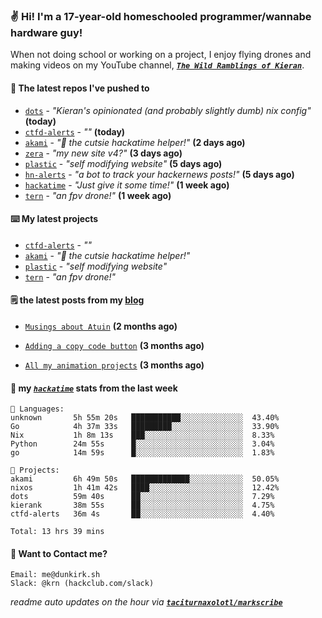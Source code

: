 ### ✌️ Hi! I'm a 17-year-old homeschooled programmer/wannabe hardware guy!

When not doing school or working on a project, I enjoy flying drones and making videos on my YouTube channel, [**_`The Wild Ramblings of Kieran`_**](https://youtube.com/@kieran.rambles).

#### 👷 The latest repos I've pushed to

- [`dots`](https://github.com/taciturnaxolotl/dots) - _"Kieran's opinionated (and probably slightly dumb) nix config"_ **(today)**
- [`ctfd-alerts`](https://github.com/taciturnaxolotl/ctfd-alerts) - _""_ **(today)**
- [`akami`](https://github.com/taciturnaxolotl/akami) - _"🌷 the cutsie hackatime helper!"_ **(2 days ago)**
- [`zera`](https://github.com/taciturnaxolotl/zera) - _"my new site v4?"_ **(3 days ago)**
- [`plastic`](https://github.com/taciturnaxolotl/plastic) - _"self modifying website"_ **(5 days ago)**
- [`hn-alerts`](https://github.com/taciturnaxolotl/hn-alerts) - _"a bot to track your hackernews posts!"_ **(5 days ago)**
- [`hackatime`](https://github.com/hackclub/hackatime) - _"Just give it some time!"_ **(1 week ago)**
- [`tern`](https://github.com/taciturnaxolotl/tern) - _"an fpv drone!"_ **(1 week ago)**

#### ⌨️ My latest projects

- [`ctfd-alerts`](https://github.com/taciturnaxolotl/ctfd-alerts) - _""_
- [`akami`](https://github.com/taciturnaxolotl/akami) - _"🌷 the cutsie hackatime helper!"_
- [`plastic`](https://github.com/taciturnaxolotl/plastic) - _"self modifying website"_
- [`tern`](https://github.com/taciturnaxolotl/tern) - _"an fpv drone!"_

#### 🗒️ the latest posts from my [blog](https://dunkirk.sh)

- [`Musings about Atuin`](https://dunkirk.sh/blog/atuin/) **(2 months ago)**

- [`Adding a copy code button`](https://dunkirk.sh/blog/adding-a-copy-button/) **(3 months ago)**

- [`All my animation projects`](https://dunkirk.sh/blog/my-animations/) **(3 months ago)**



#### 📡 my [_`hackatime`_](https://waka.hackclub.com) stats from the last week

```text
💾 Languages:
unknown       5h 55m 20s   ███████████░░░░░░░░░░░░░░  43.40%
Go            4h 37m 33s   █████████░░░░░░░░░░░░░░░░  33.90%
Nix           1h 8m 13s    ███░░░░░░░░░░░░░░░░░░░░░░  8.33%
Python        24m 55s      █░░░░░░░░░░░░░░░░░░░░░░░░  3.04%
go            14m 59s      █░░░░░░░░░░░░░░░░░░░░░░░░  1.83%

💼 Projects:
akami         6h 49m 50s   █████████████░░░░░░░░░░░░  50.05%
nixos         1h 41m 42s   ████░░░░░░░░░░░░░░░░░░░░░  12.42%
dots          59m 40s      ██░░░░░░░░░░░░░░░░░░░░░░░  7.29%
kierank       38m 55s      ██░░░░░░░░░░░░░░░░░░░░░░░  4.75%
ctfd-alerts   36m 4s       ██░░░░░░░░░░░░░░░░░░░░░░░  4.40%

Total: 13 hrs 39 mins
```

#### 📮 Want to Contact me?

```text
Email: me@dunkirk.sh
Slack: @krn (hackclub.com/slack)
```

_readme auto updates on the hour via [**`taciturnaxolotl/markscribe`**](https://github.com/taciturnaxolotl/markscribe)_
